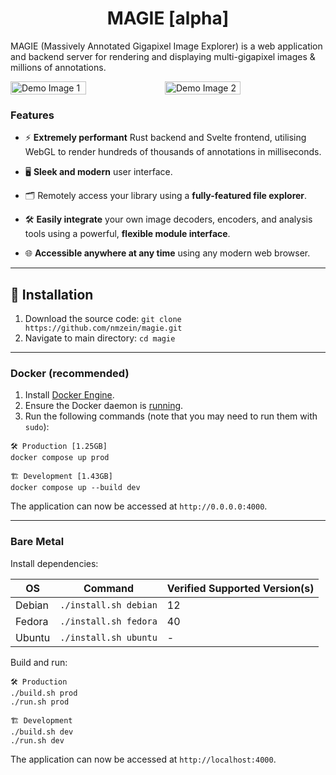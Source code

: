 <h1 align="center">
    MAGIE [alpha]
</h1>

MAGIE (Massively Annotated Gigapixel Image Explorer) is a web application and backend server for rendering and displaying multi-gigapixel images & millions of annotations.

<div style="display: flex;">
    <img width="49%" src="https://github.com/nmzein/magie/assets/67694622/694a43dd-fd48-416d-b036-fed7210d031f" alt="Demo Image 1" />
    <img width="49%" src="https://github.com/nmzein/magie/assets/67694622/102ab83d-ee10-4a21-b511-a598ac55cc50" alt="Demo Image 2" />
</div>

### Features
- ⚡️ **Extremely performant** Rust backend and Svelte frontend, utilising WebGL to render hundreds of thousands of annotations in milliseconds.

- 🖥️ **Sleek and modern** user interface.

- 🗂️ Remotely access your library using a **fully-featured file explorer**.

- 🛠️ **Easily integrate** your own image decoders, encoders, and analysis tools using a powerful, **flexible module interface**.

- 🌐 **Accessible anywhere at any time** using any modern web browser.

---

## 💽 Installation

1. Download the source code: `git clone https://github.com/nmzein/magie.git`
2. Navigate to main directory: `cd magie`

---

### Docker (recommended)

1. Install [Docker Engine](https://docs.docker.com/engine/install/).
2. Ensure the Docker daemon is [running](https://docs.docker.com/config/daemon/start/).
3. Run the following commands (note that you may need to run them with `sudo`):

```
🛠️ Production [1.25GB]
docker compose up prod

🏗️ Development [1.43GB]
docker compose up --build dev
```

The application can now be accessed at `http://0.0.0.0:4000`.

---

### Bare Metal

Install dependencies:

| OS     | Command               | Verified Supported Version(s) |
| ------ | --------------------- | ----------------------------- |
| Debian | `./install.sh debian` | 12                            |
| Fedora | `./install.sh fedora` | 40                            |
| Ubuntu | `./install.sh ubuntu` | -                             |

Build and run:

```
🛠️ Production
./build.sh prod
./run.sh prod

🏗️ Development
./build.sh dev
./run.sh dev
```

The application can now be accessed at `http://localhost:4000`.

